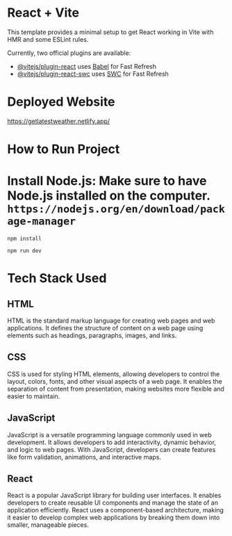 # React + Vite

This template provides a minimal setup to get React working in Vite with HMR and some ESLint rules.

Currently, two official plugins are available:

- [@vitejs/plugin-react](https://github.com/vitejs/vite-plugin-react/blob/main/packages/plugin-react/README.md) uses [Babel](https://babeljs.io/) for Fast Refresh
- [@vitejs/plugin-react-swc](https://github.com/vitejs/vite-plugin-react-swc) uses [SWC](https://swc.rs/) for Fast Refresh

# Deployed Website
https://getlatestweather.netlify.app/

# How to Run Project

# Install Node.js: Make sure to have Node.js installed on the computer. ``` https://nodejs.org/en/download/package-manager ```

```
npm install
```
```
npm run dev
```
# Tech Stack Used

## HTML

HTML is the standard markup language for creating web pages and web applications. It defines the structure of content on a web page using elements such as headings, paragraphs, images, and links.

## CSS

CSS is used for styling HTML elements, allowing developers to control the layout, colors, fonts, and other visual aspects of a web page. It enables the separation of content from presentation, making websites more flexible and easier to maintain.

## JavaScript

JavaScript is a versatile programming language commonly used in web development. It allows developers to add interactivity, dynamic behavior, and logic to web pages. With JavaScript, developers can create features like form validation, animations, and interactive maps.

## React

React is a popular JavaScript library for building user interfaces. It enables developers to create reusable UI components and manage the state of an application efficiently. React uses a component-based architecture, making it easier to develop complex web applications by breaking them down into smaller, manageable pieces.
